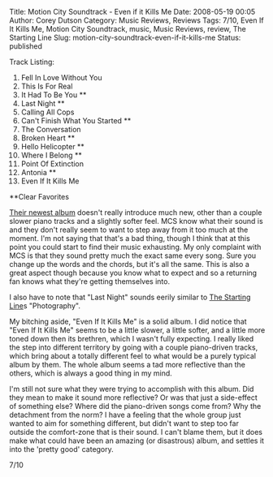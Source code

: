 Title: Motion City Soundtrack - Even if it Kills Me
Date: 2008-05-19 00:05
Author: Corey Dutson
Category: Music Reviews, Reviews
Tags: 7/10, Even If It Kills Me, Motion City Soundtrack, music, Music Reviews, review, The Starting Line
Slug: motion-city-soundtrack-even-if-it-kills-me
Status: published

<span class="trackListing">Track Listing:</span>

1.  Fell In Love Without You
2.  This Is For Real
3.  It Had To Be You \*\*
4.  Last Night \*\*
5.  Calling All Cops
6.  Can't Finish What You Started \*\*
7.  The Conversation
8.  Broken Heart \*\*
9.  Hello Helicopter \*\*
10. Where I Belong \*\*
11. Point Of Extinction
12. Antonia \*\*
13. Even If It Kills Me

\*\*Clear Favorites

[Their newest
album](http://www.epitaph.com/artists/album/523/Even_If_It_Kills_Me "Epitaph Records: Motion City Soundtrack - Even If It Kills Me")
doesn't really introduce much new, other than a couple slower piano
tracks and a slightly softer feel. MCS know what their sound is and they
don't really seem to want to step away from it too much at the moment.
I'm not saying that that's a bad thing, though I think that at this
point you could start to find their music exhausting. My only complaint
with MCS is that they sound pretty much the exact same every song. Sure
you change up the words and the chords, but it's all the same. This is
also a great aspect though because you know what to expect and so a
returning fan knows what they're getting themselves into.

I also have to note that "Last Night" sounds eerily similar to [The
Starting Line](http://www.startinglinerock.com/ "The Starting Line")s
"Photography".



My bitching aside, "Even If It Kills Me" is a solid album. I did notice
that "Even If It Kills Me" seems to be a little slower, a little softer,
and a little more toned down then its brethren, which I wasn't fully
expecting. I really liked the step into different territory by going
with a couple piano-driven tracks, which bring about a totally different
feel to what would be a purely typical album by them. The whole album
seems a tad more reflective than the others, which is always a good
thing in my mind.

I'm still not sure what they were trying to accomplish with this album.
Did they mean to make it sound more reflective? Or was that just a
side-effect of something else? Where did the piano-driven songs come
from? Why the detachment from the norm? I have a feeling that the whole
group just wanted to aim for something different, but didn't want to
step too far outside the comfort-zone that is their sound. I can't blame
them, but it does make what could have been an amazing (or disastrous)
album, and settles it into the 'pretty good' category.

7/10

